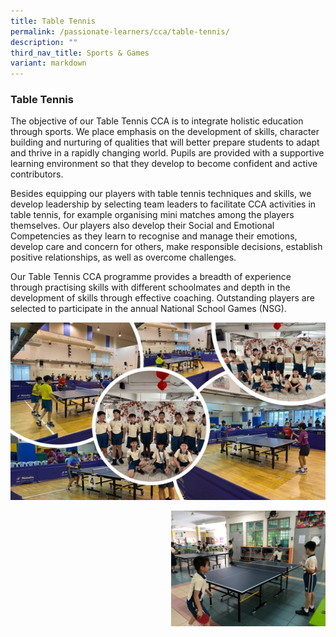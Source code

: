 ```yaml
---
title: Table Tennis
permalink: /passionate-learners/cca/table-tennis/
description: ""
third_nav_title: Sports & Games
variant: markdown
---
```

### **Table Tennis**
The objective of our Table Tennis CCA is to integrate holistic education through sports. We place emphasis on the development of skills, character building and nurturing of qualities that will better prepare students to adapt and thrive in a rapidly changing world. Pupils are provided with a supportive learning environment so that they develop to become confident and active contributors.

Besides equipping our players with table tennis techniques and skills, we develop leadership by selecting team leaders to facilitate CCA activities in table tennis, for example organising mini matches among the players themselves.
Our players also develop their Social and Emotional Competencies as they learn to recognise and manage their emotions, develop care and concern for others, make responsible decisions, establish positive relationships, as well as overcome challenges.

Our Table Tennis CCA programme provides a breadth of experience through practising skills with different schoolmates and depth in the development of skills through effective coaching. Outstanding players are selected to participate in the annual National School Games (NSG). 


![](/images/table_tennis.jpg)






<img src="/images/tabletennis6.jpg" style="width:49%" align="right">